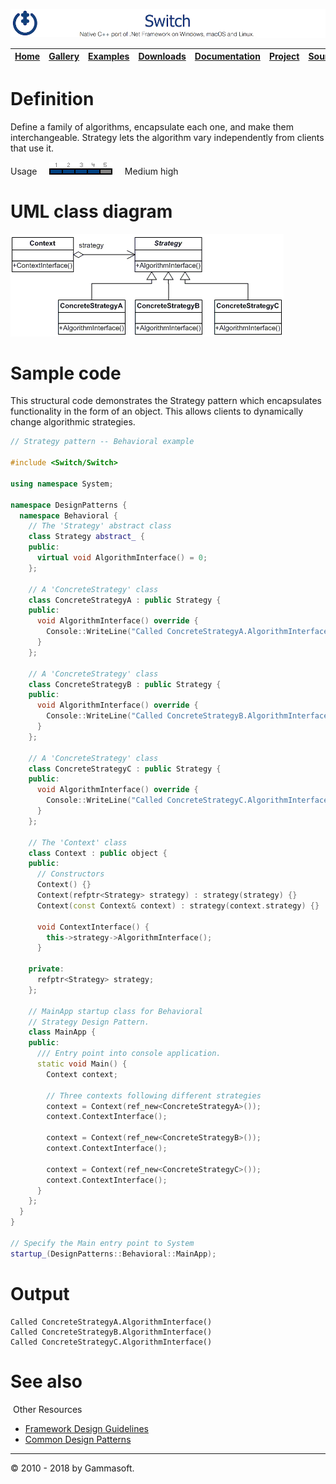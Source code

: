 [![Switch Header](Pictures/SwitchNativeC++port.png)](https://gammasoft71.wixsite.com/switch)

| [Home](Home.md) | [Gallery](Gallery.md) | [Examples](Examples.md) | [Downloads](Downloads.md) | [Documentation](Documentation.md) | [Project](https://sourceforge.net/projects/switchpro) | [Source](https://github.com/gammasoft71/switch) | [License](License.md) | [Gammasoft](https://gammasoft71.wixsite.com/gammasoft) |
|-----------------|-----------------------|-------------------------|-------------------------|-----------------------------------|-------------------------------------------------------|-------------------------------------------------|-----------------------|---------------------------------------------------------|

# Definition

Define a family of algorithms, encapsulate each one, and make them interchangeable. Strategy lets the algorithm vary independently from clients that use it.

Usage     ![Usage](Pictures/Usage4.png)     Medium high

# UML class diagram

![AbstractFactory](Pictures/DesignPatterns/strategy.gif)

# Sample code

This structural code demonstrates the Strategy pattern which encapsulates functionality in the form of an object. This allows clients to dynamically change algorithmic strategies.

```c++
// Strategy pattern -- Behavioral example
 
#include <Switch/Switch>
 
using namespace System;
 
namespace DesignPatterns {
  namespace Behavioral {
    // The 'Strategy' abstract class
    class Strategy abstract_ {
    public:
      virtual void AlgorithmInterface() = 0;
    };
    
    // A 'ConcreteStrategy' class
    class ConcreteStrategyA : public Strategy {
    public:
      void AlgorithmInterface() override {
        Console::WriteLine("Called ConcreteStrategyA.AlgorithmInterface()");
      }
    };
    
    // A 'ConcreteStrategy' class
    class ConcreteStrategyB : public Strategy {
    public:
      void AlgorithmInterface() override {
        Console::WriteLine("Called ConcreteStrategyB.AlgorithmInterface()");
      }
    };
    
    // A 'ConcreteStrategy' class
    class ConcreteStrategyC : public Strategy {
    public:
      void AlgorithmInterface() override {
        Console::WriteLine("Called ConcreteStrategyC.AlgorithmInterface()");
      }
    };
    
    // The 'Context' class
    class Context : public object {
    public:
      // Constructors
      Context() {}
      Context(refptr<Strategy> strategy) : strategy(strategy) {}
      Context(const Context& context) : strategy(context.strategy) {}
      
      void ContextInterface() {
        this->strategy->AlgorithmInterface();
      }
 
    private:
      refptr<Strategy> strategy;
    };
    
    // MainApp startup class for Behavioral
    // Strategy Design Pattern.
    class MainApp {
    public:
      /// Entry point into console application.
      static void Main() {
        Context context;
        
        // Three contexts following different strategies
        context = Context(ref_new<ConcreteStrategyA>());
        context.ContextInterface();
        
        context = Context(ref_new<ConcreteStrategyB>());
        context.ContextInterface();
        
        context = Context(ref_new<ConcreteStrategyC>());
        context.ContextInterface();
      }
    };
  }
}
 
// Specify the Main entry point to System
startup_(DesignPatterns::Behavioral::MainApp);
```

# Output

```
Called ConcreteStrategyA.AlgorithmInterface()
Called ConcreteStrategyB.AlgorithmInterface()
Called ConcreteStrategyC.AlgorithmInterface()
```

# See also
​
Other Resources

* [Framework Design Guidelines](FrameworkDesignGuidelines.md)
* [Common Design Patterns](CommonDesignPatterns.md)

______________________________________________________________________________________________

© 2010 - 2018 by Gammasoft.
